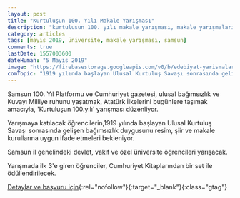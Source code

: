 ```yaml
---
layout: post
title: "Kurtuluşun 100. Yılı Makale Yarışması"
description: "kurtulusun 100. yılı makale yarışması, makale yarışmaları"
category: articles
tags: [mayıs 2019, üniversite, makale yarışması, samsun]
comments: true
lastDate: 1557003600
dateHuman: "5 Mayıs 2019"
image: "https://firebasestorage.googleapis.com/v0/b/edebiyat-yarismalari.appspot.com/o/kurtulus-makale-yarismasi.jpg?alt=media&token=87f4d262-8338-4118-8b23-4f381b20cb13"
comTopic: "1919 yılında başlayan Ulusal Kurtuluş Savaşı sonrasında gelişen bağımsızlık duygusu"
---
```


Samsun 100. Yıl Platformu ve Cumhuriyet gazetesi, ulusal bağımsızlık ve Kuvayı Milliye ruhunu yaşatmak, Atatürk İlkelerini bugünlere taşımak amacıyla, 'Kurtuluşun 100.yılı' yarışması düzenliyor.

Yarışmaya katılacak öğrencilerin,1919 yılında başlayan Ulusal Kurtuluş Savaşı sonrasında gelişen bağımsızlık duygusunu resim, şiir ve makale kurullarına uygun ifade etmeleri bekleniyor.

Samsun il genelindeki devlet, vakıf ve özel üniversite öğrencileri yarışacak.

Yarışmada ilk 3'e giren öğrenciler, Cumhuriyet Kitaplarından bir set ile ödüllendirilecek.

[Detaylar ve başvuru için](http://www.cumhuriyet.com.tr/haber/kultur-sanat/1303328/_Kurtulusun_100.yili__yarismasi_icin_basvurular_basliyor.html?utm_source=edebiyatyarismalari.com&utm_medium=affiliate&utm_campaign=cpc){:rel="nofollow"}{:target="_blank"}{:class="gtag"}
